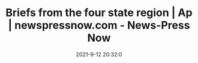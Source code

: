---
"title": "Briefs from the four state region | Ap | newspressnow.com - News-Press Now"
"date": "2021-9-12 20:32:0"
"feed_name": "GOOGLENEWSINDUSTRIAL"
"feed_website": "https://news.google.com/search?q=industrial%2Bincident&hl=en-US&gl=US&ceid=US:en"
"feed_rss": "https://news.google.com/rss/search?q=industrial%2Bincident&hl=en-US&gl=US&ceid=US:en"
"link": "https://www.newspressnow.com/ap/briefs-from-the-four-state-region/article_9d0e9f28-1408-11ec-81c2-23aa6bc1f90f.html"
"file": "_posts/2021-1-1-08ed1147d162b9c98a2c0e46b538d069007e6dcf.md"
"accident": "0"
"drilling": "0"
"dead": "0"
"injured": "0"
---